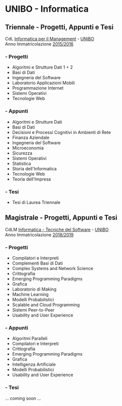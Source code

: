 # UNIBO - Informatica
## Triennale - Progetti, Appunti e Tesi <br />
CdL [Informatica per il Management](https://corsi.unibo.it/laurea/InformaticaManagement) - [UNIBO](http://www.unibo.it/it)  <br/>
Anno Immatricolazione [2015/2016](https://corsi.unibo.it/laurea/InformaticaManagement/insegnamenti?AnnoAccademico=2015)

### - Progetti
* Algoritmi e Strutture Dati 1 + 2
* Basi di Dati
* Ingegneria del Software
* Laboratorio Applicazioni Mobili
* Programmazione Internet
* Sistemi Operativi 
* Tecnologie Web

### - Appunti
* Algoritmi e Strutture Dati
* Basi di Dati
* Decisioni e Processi Cognitivi in Ambienti di Rete
* Finanza Aziendale
* Ingegneria del Software
* Microeconomia
* Sicurezza
* Sistemi Operativi
* Statistica
* Storia dell'Informatica
* Tecnologie Web
* Teoria dell'Impresa

### - Tesi
* Tesi di Laurea Triennale

## Magistrale - Progetti, Appunti e Tesi <br />
CdLM [Informatica - Tecniche del Software](https://corsi.unibo.it/magistrale/informatica) - [UNIBO](http://www.unibo.it/it)  <br/>
Anno Immatricolazione [2018/2019](https://corsi.unibo.it/magistrale/informatica/insegnamenti/piano?code=8028&year=2018&manifest=Manifesto-2018_8028_000_A58_2018)

### - Progetti
* Compilatori e Interpreti
* Complementi Basi di Dati
* Complex Systems and Network Science
* Crittografia
* Emerging Programming Paradigms
* Grafica
* Laboratorio di Making
* Machine Learning
* Modelli Probabilistici
* Scalable and Cloud Programming
* Sistemi Peer-to-Peer
* Usability and User Experience

### - Appunti
* Algoritmi Paralleli
* Compilatori e Interpreti
* Crittografia
* Emerging Programming Paradigms
* Grafica
* Intelligenza Artificiale
* Modelli Probabilistici
* Usability and User Experience

### - Tesi
... coming soon ...
